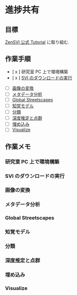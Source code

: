 # 進捗共有
## 目標
[ZenSVI 公式 Tutorial](https://zensvi.readthedocs.io/en/latest/examples/index.html) に取り組む.

## 作業手順
- [ x ] 研究室 PC 上で環境構築
- [ x ] [SVI のダウンロードの実行](https://zensvi.readthedocs.io/en/latest/examples/demo_Downloading.html)
- [ ] [画像の変換](https://zensvi.readthedocs.io/en/latest/examples/demo_transform_images.html)
- [ ] [メタデータ分析](https://zensvi.readthedocs.io/en/latest/examples/demo_metadata_analysis.html)
- [ ] [Global Streetscapes](https://zensvi.readthedocs.io/en/latest/examples/demo_GlobalStreetscapes.html)
- [ ] [知覚モデル](https://zensvi.readthedocs.io/en/latest/examples/demo_GlobalStreetscapes.html)
- [ ] [分類](https://zensvi.readthedocs.io/en/latest/examples/demo_Perception.html#classification)
- [ ] [深度推定と点群](https://zensvi.readthedocs.io/en/latest/examples/demo_Point_Cloud.html)
- [ ] [埋め込み](https://zensvi.readthedocs.io/en/latest/examples/demo_Embeddings.html)
- [ ] [Visualize](https://zensvi.readthedocs.io/en/latest/examples/demo_visualization.html)

## 作業メモ
### 研究室 PC 上で環境構築
### SVI のダウンロードの実行
### 画像の変換
### メタデータ分析
### Global Streetscapes
### 知覚モデル
### 分類
### 深度推定と点群
### 埋め込み
### Visualize
